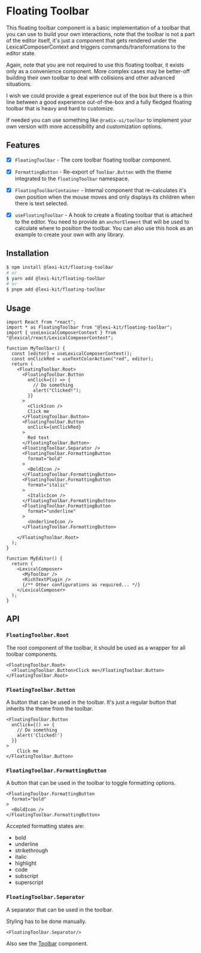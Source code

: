 # Floating Toolbar

This floating toolbar component is a basic implementation of a toolbar that you can use to build
your own interactions, note that the toolbar is not a part of the editor itself, it's just a component 
that gets rendered under the LexicalComposerContext and triggers commands/transformations to the editor state.

Again, note that you are not required to use this floating toolbar,
it exists only as a convenience component. More complex cases may be better-off building their own toolbar to deal with collisions and other advanced situations.

I wish we could provide a great experience out of the box but there is a thin line between
a good experience out-of-the-box and a fully fledged floating toolbar that is heavy and hard to customize.

If needed you can use something like `@radix-ui/toolbar` to implement your own version
with more accessibility and customization options.

## Features

- [x] `FloatingToolbar` - The core toolbar floating toolbar component.
- [x] `FormattingButton` - Re-export of `Toolbar.Button` with the theme integrated to the `floatingToolbar` namespace.
- [x] `FloatingToolbarContainer` - Internal component that re-calculates it's own position when the mouse moves and only displays its children when there is text selected.
- [x] `useFloatingToolbar` - A hook to create a floating toolbar that is attached to the editor. You need to provide an `anchorElement` that will be used to calculate where to position the toolbar. You can also use this hook as an example to create your own with any library.


## Installation

```sh
$ npm install @lexi-kit/floating-toolbar
# or
$ yarn add @lexi-kit/floating-toolbar
# or
$ pnpm add @lexi-kit/floating-toolbar
```

## Usage

```tsx
import React from "react";
import * as FloatingToolbar from "@lexi-kit/floating-toolbar";
import { useLexicalComposerContext } from "@lexical/react/LexicalComposerContext";

function MyToolbar() {
  const [editor] = useLexicalComposerContext();
  const onClickRed = useTextColorAction("red", editor);
  return (
    <FloatingToolbar.Root>
      <FloatingToolbar.Button
        onClick={() => {
          // Do something
          alert("Clicked!");
        }}
      >
        <ClickIcon />
        Click me
      </FloatingToolbar.Button>
      <FloatingToolbar.Button
        onClick={onClickRed}
      >
        Red text
      </FloatingToolbar.Button>
      <FloatingToolbar.Separator />
      <FloatingToolbar.FormattingButton
        format="bold"
      >
        <BoldIcon />
      </FloatingToolbar.FormattingButton>
      <FloatingToolbar.FormattingButton
        format="italic"
      >
        <ItalicIcon />
      </FloatingToolbar.FormattingButton>
      <FloatingToolbar.FormattingButton
        format="underline"
      >
        <UnderlineIcon />
      </FloatingToolbar.FormattingButton>

    </FloatingToolbar.Root>
  );
}

function MyEditor() {
  return (
    <LexicalComposer>
      <MyToolbar />
      <RichTextPlugin />
      {/** Other configurations as required... */}
    </LexicalComposer>
  );
}
```

## API

### `FloatingToolbar.Root`

The root component of the toolbar, it should be used as a wrapper for all toolbar components.

```tsx
<FloatingToolbar.Root>
  <FloatingToolbar.Button>Click me</FloatingToolbar.Button>
</FloatingToolbar.Root>
```

### `FloatingToolbar.Button`

A button that can be used in the toolbar. It's just a regular button
that inherits the theme from the toolbar.

```tsx
<FloatingToolbar.Button
  onClick={() => {
    // Do something
    alert('Clicked!')
  }}
>
    Click me
</FloatingToolbar.Button>
```

### `FloatingToolbar.FormattingButton`

A button that can be used in the toolbar to toggle formatting options.

```tsx
<FloatingToolbar.FormattingButton
  format="bold"
>
  <BoldIcon />
</FloatingToolbar.FormattingButton>
```

Accepted formatting states are:
- bold
- underline
- strikethrough
- italic
- highlight
- code
- subscript
- superscript

### `FloatingToolbar.Separator`

A separator that can be used in the toolbar.

Styling has to be done manually.

```tsx
<FloatingToolbar.Separator/>
```

Also see the [Toolbar](../toolbar/README.md) component.
